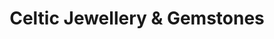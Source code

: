 ---
title: "Celtic Jewellery & Gemstones"
url: /edinburgh/celtic-jewellery-and-gemstones/
shop: jewelry
---